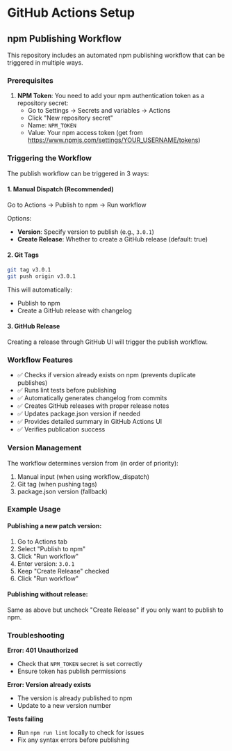 # GitHub Actions Setup

## npm Publishing Workflow

This repository includes an automated npm publishing workflow that can be triggered in multiple ways.

### Prerequisites

1. **NPM Token**: You need to add your npm authentication token as a repository secret:
   - Go to Settings → Secrets and variables → Actions
   - Click "New repository secret"
   - Name: `NPM_TOKEN`
   - Value: Your npm access token (get from https://www.npmjs.com/settings/YOUR_USERNAME/tokens)

### Triggering the Workflow

The publish workflow can be triggered in 3 ways:

#### 1. Manual Dispatch (Recommended)
Go to Actions → Publish to npm → Run workflow

Options:
- **Version**: Specify version to publish (e.g., `3.0.1`)
- **Create Release**: Whether to create a GitHub release (default: true)

#### 2. Git Tags
```bash
git tag v3.0.1
git push origin v3.0.1
```

This will automatically:
- Publish to npm
- Create a GitHub release with changelog

#### 3. GitHub Release
Creating a release through GitHub UI will trigger the publish workflow.

### Workflow Features

- ✅ Checks if version already exists on npm (prevents duplicate publishes)
- ✅ Runs lint tests before publishing
- ✅ Automatically generates changelog from commits
- ✅ Creates GitHub releases with proper release notes
- ✅ Updates package.json version if needed
- ✅ Provides detailed summary in GitHub Actions UI
- ✅ Verifies publication success

### Version Management

The workflow determines version from (in order of priority):
1. Manual input (when using workflow_dispatch)
2. Git tag (when pushing tags)
3. package.json version (fallback)

### Example Usage

#### Publishing a new patch version:
1. Go to Actions tab
2. Select "Publish to npm"
3. Click "Run workflow"
4. Enter version: `3.0.1`
5. Keep "Create Release" checked
6. Click "Run workflow"

#### Publishing without release:
Same as above but uncheck "Create Release" if you only want to publish to npm.

### Troubleshooting

**Error: 401 Unauthorized**
- Check that `NPM_TOKEN` secret is set correctly
- Ensure token has publish permissions

**Error: Version already exists**
- The version is already published to npm
- Update to a new version number

**Tests failing**
- Run `npm run lint` locally to check for issues
- Fix any syntax errors before publishing